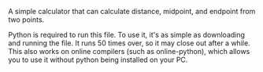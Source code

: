 A simple calculator that can calculate distance, midpoint, and endpoint from two points.

Python is required to run this file.
To use it, it's as simple as downloading and running the file. It runs 50 times over, so it may close out after a while.
This also works on online compilers (such as online-python), which allows you to use it without python being installed on your PC.
